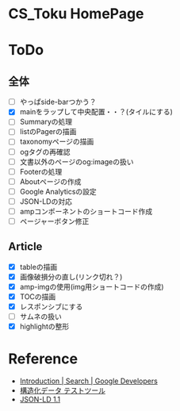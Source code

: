
# CS_Toku HomePage

# ToDo

## 全体

- [ ] やっぱside-barつかう？
- [x] mainをラップして中央配置・・？(タイルにする)
- [ ] Summaryの処理
- [ ] listのPagerの描画
- [ ] taxonomyページの描画
- [ ] ogタグの再確認
- [ ] 文書以外のページのog:imageの扱い
- [ ] Footerの処理
- [ ] Aboutページの作成
- [ ] Google Analyticsの設定
- [ ] JSON-LDの対応
- [ ] ampコンポーネントのショートコード作成
- [ ] ページャーボタン修正

## Article

- [x] tableの描画
- [x] 画像破損分の直し(リンク切れ？)
- [x] amp-imgの使用(img用ショートコードの作成)
- [x] TOCの描画
- [x] レスポンシブにする
- [ ] サムネの扱い
- [x] highlightの整形

# Reference

- [Introduction | Search | Google Developers](https://developers.google.com/search/docs/guides/)
- [構造化データ テストツール](https://search.google.com/structured-data/testing-tool/u/0/)
- [JSON-LD 1.1](https://json-ld.org/spec/latest/json-ld/)
